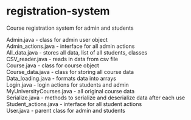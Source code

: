 # registration-system
Course registration system for admin and students

Admin.java - class for admin user object <br />
Admin_actions.java - interface for all admin actions <br />
All_data.java - stores all data, list of all students, classes <br />
CSV_reader.java - reads in data from csv file <br />
Course.java - class for course object <br />
Course_data.java - class for storing all course data <br />
Data_loading.java - formats data into arrays <br />
Login.java - login actions for students and admin <br />
MyUniversityCourses.java - all original course data <br />
Serialize.java - methods to serialize and deserialize data after each use <br />
Student_actions.java -  interface for all student actions <br />
User.java - parent class for admin and students

